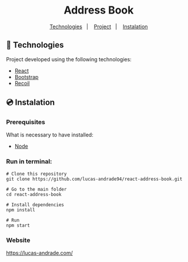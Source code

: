 <h1 align="center">
    Address Book
</h1>

<p align="center">
	<a href="#-technologies">Technologies</a>&nbsp;&nbsp;&nbsp;|&nbsp;&nbsp;&nbsp;
	<a href="#-project">Project</a>&nbsp;&nbsp;&nbsp;|&nbsp;&nbsp;&nbsp;
	<a href="#-instalation">Instalation</a>
</p>


## 🤖 Technologies
Project developed using the following technologies:

- [React](https://reactjs.org/)
- [Bootstrap](https://getbootstrap.com/)
- [Recoil](https://recoiljs.org/)


## 💿 Instalation
### Prerequisites
What is necessary to have installed:
- [Node](https://nodejs.org/en/download/)


### Run in terminal:
```
# Clone this repository
git clone https://github.com/lucas-andrade94/react-address-book.git

# Go to the main folder
cd react-address-book

# Install dependencies
npm install

# Run
npm start
```


### Website
https://lucas-andrade.com/
